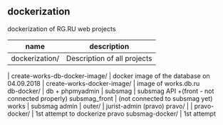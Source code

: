 dockerization
---------------

dockerization of RG.RU web projects

name                            |  description  
                        --------|-----------
dockerization/                  | Description of all projects 
|
create-works-db-docker-image/  | docker image of the database on 04.09.2018  |
create-works-docker-image/      | image of works.db.ru    
db-docker/                      | db  + phpmyadmin 
| 
subsmag                         | subsmag API +(front - not connected properly)
subsmag_front                   | (not connected to subsmag yet)
works                           | subsmag admin
|
outer/                          | jurist-admin (pravo)
pravo/                          | 
|
pravo-docker/                   | 1st attempt to dockerize pravo
subsmag-docker/                 | 1st attempt